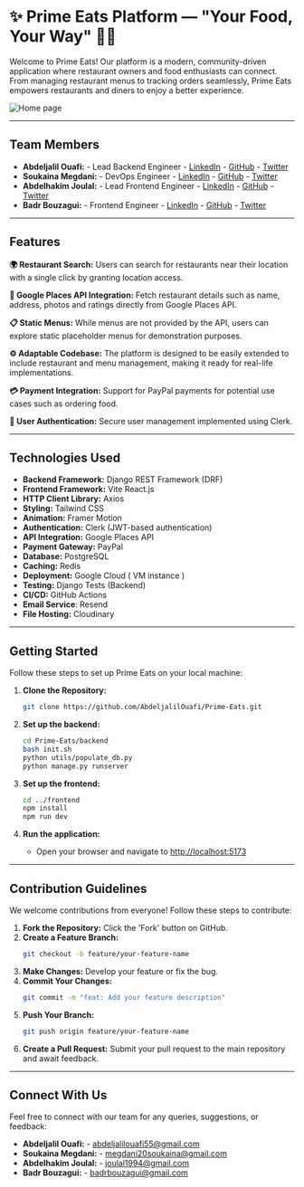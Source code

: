 # ✨ Prime Eats Platform — "Your Food, Your Way" 🍲✨


Welcome to Prime Eats! Our platform is a modern, community-driven application where restaurant owners and food enthusiasts can connect. From managing restaurant menus to tracking orders seamlessly, Prime Eats empowers restaurants and diners to enjoy a better experience.

![Home page](https://res.cloudinary.com/dqeyi8yx1/image/upload/v1737055726/Home_rypnwy.png)

---

## Team Members



- **Abdeljalil Ouafi:** - Lead Backend Engineer - [LinkedIn](https://www.linkedin.com/in/abdeljalil-ouafi-8036a7266/) - [GitHub](https://github.com/AbdeljalilOuafi) - [Twitter](https://x.com/KanekiK79498)
- **Soukaina Megdani:** - DevOps Engineer - [LinkedIn](https://www.linkedin.com/in/soukaina-el-megdani-1aab42289/) - [GitHub](https://github.com/Megdani20) - [Twitter](https://x.com/SoukainaMegdani)
- **Abdelhakim Joulal:** - Lead Frontend Engineer - [LinkedIn](https://www.linkedin.com/in/abdelhakim-joulal-16ba15109/) - [GitHub](https://github.com/smoxhakim) - [Twitter](https://x.com/smoxhakim101)
- **Badr Bouzagui:** - Frontend Engineer - [LinkedIn](https://www.linkedin.com/in/badr-bouzagui/) - [GitHub](https://www.github.com/bouzagui/) - [Twitter](https://x.com/BBouzagui)

---

## Features

**🌍 Restaurant Search:** Users can search for restaurants near their location with a single click by granting location access.

**📍 Google Places API Integration:** Fetch restaurant details such as name, address, photos and ratings directly from Google Places API.

**📋 Static Menus:** While menus are not provided by the API, users can explore static placeholder menus for demonstration purposes.

**⚙️ Adaptable Codebase:** The platform is designed to be easily extended to include restaurant and menu management, making it ready for real-life implementations.

**💳 Payment Integration:** Support for PayPal payments for potential use cases such as ordering food.

**🔐 User Authentication:** Secure user management implemented using Clerk.

---

## Technologies Used

- **Backend Framework:** Django REST Framework (DRF)
- **Frontend Framework:** Vite React.js
- **HTTP Client Library:** Axios
- **Styling:** Tailwind CSS
- **Animation:** Framer Motion
- **Authentication:** Clerk (JWT-based authentication)
- **API Integration:** Google Places API
- **Payment Gateway:** PayPal
- **Database:** PostgreSQL
- **Caching:** Redis
- **Deployment:** Google Cloud ( VM instance ) 
- **Testing:** Django Tests (Backend)
- **CI/CD:** GitHub Actions
- **Email Service**: Resend
- **File Hosting:** Cloudinary

---

## Getting Started

Follow these steps to set up Prime Eats on your local machine:

1. **Clone the Repository:**

   ```bash
   git clone https://github.com/AbdeljalilOuafi/Prime-Eats.git
   ```

2. **Set up the backend:**

   ```bash
   cd Prime-Eats/backend
   bash init.sh
   python utils/populate_db.py
   python manage.py runserver
   ```

3. **Set up the frontend:**

   ```bash
   cd ../frontend
   npm install
   npm run dev
   ```

4. **Run the application:**

   - Open your browser and navigate to [http://localhost:5173](http://localhost:5173)

---

## Contribution Guidelines

We welcome contributions from everyone! Follow these steps to contribute:

1. **Fork the Repository:** Click the 'Fork' button on GitHub.
2. **Create a Feature Branch:**
   ```bash
   git checkout -b feature/your-feature-name
   ```
3. **Make Changes:** Develop your feature or fix the bug.
4. **Commit Your Changes:**
   ```bash
   git commit -m "feat: Add your feature description"
   ```
5. **Push Your Branch:**
   ```bash
   git push origin feature/your-feature-name
   ```
6. **Create a Pull Request:** Submit your pull request to the main repository and await feedback.

---

## Connect With Us

Feel free to connect with our team for any queries, suggestions, or feedback:

- **Abdeljalil Ouafi:** - [abdeljalilouafi55@gmail.com](mailto:abdeljalilouafi55@gmail.com)
- **Soukaina Megdani:** - [megdani20soukaina@gmail.com](mailto:megdani20soukaina@gmail.com)
- **Abdelhakim Joulal:** - [joulal1994@gmail.com](mailto:joulal1994@gmail.com)
- **Badr Bouzagui:** - [badrbouzagui@gmail.com](mailto:badrbouzagui@gmail.com)
